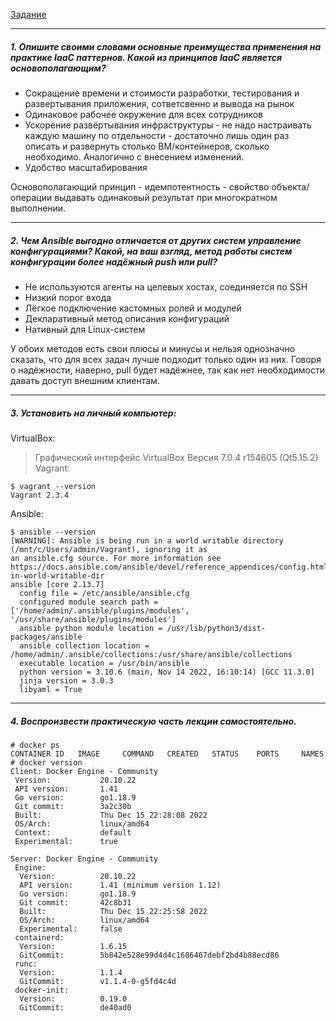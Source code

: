 [Задание](https://github.com/netology-code/virt-homeworks/blob/virt-11/05-virt-02-iaac/README.md)

---
##### 1. Опишите своими словами основные преимущества применения на практике IaaC паттернов. Какой из принципов IaaC является основополагающим?
- Сокращение времени и стоимости разработки, тестирования и развертывания приложения, сответсвенно и вывода на рынок
- Одинаковое рабочее окружение для всех сотрудников
- Ускорение развёртывания инфраструктуры - не надо настраивать каждую машину по отдельности - достаточно лишь один раз описать и развернуть столько ВМ/контейнеров, сколько необходимо. Аналогично с внесением изменений.
- Удобство масштабирования 

Основополагающий принцип - идемпотентность - свойство объекта/операции выдавать одинаковый результат при многократном выполнении.

---
##### 2. Чем Ansible выгодно отличается от других систем управление конфигурациями? Какой, на ваш взгляд, метод работы систем конфигурации более надёжный push или pull?
- Не используются агенты на целевых хостах, соединяется по SSH
- Низкий порог входа
- Лёгкое подключение кастомных ролей и модулей
- Декларативный метод описания конфигураций
- Нативный для Linux-систем

У обоих методов есть свои плюсы и минусы и нельзя однозначно сказать, что для всех задач лучше подходит только один из них. Говоря о надёжности, наверно, pull будет надёжнее, так как нет необходимости давать доступ внешним клиентам.

---
##### 3. Установить на личный компьютер:

VirtualBox:
> Графический интерфейс VirtualBox
> Версия 7.0.4 r154605 (Qt5.15.2)
Vagrant:
```shell
$ vagrant --version
Vagrant 2.3.4
```
Ansible:
```shell
$ ansible --version
[WARNING]: Ansible is being run in a world writable directory (/mnt/c/Users/admin/Vagrant), ignoring it as
an ansible.cfg source. For more information see
https://docs.ansible.com/ansible/devel/reference_appendices/config.html#cfg-in-world-writable-dir
ansible [core 2.13.7]
  config file = /etc/ansible/ansible.cfg
  configured module search path = ['/home/admin/.ansible/plugins/modules', '/usr/share/ansible/plugins/modules']
  ansible python module location = /usr/lib/python3/dist-packages/ansible
  ansible collection location = /home/admin/.ansible/collections:/usr/share/ansible/collections
  executable location = /usr/bin/ansible
  python version = 3.10.6 (main, Nov 14 2022, 16:10:14) [GCC 11.3.0]
  jinja version = 3.0.3
  libyaml = True
```

---
##### 4. Воспроизвести практическую часть лекции самостоятельно.

```shell
# docker ps
CONTAINER ID   IMAGE     COMMAND   CREATED   STATUS    PORTS     NAMES
# docker version
Client: Docker Engine - Community
 Version:           20.10.22
 API version:       1.41
 Go version:        go1.18.9
 Git commit:        3a2c30b
 Built:             Thu Dec 15 22:28:08 2022
 OS/Arch:           linux/amd64
 Context:           default
 Experimental:      true

Server: Docker Engine - Community
 Engine:
  Version:          20.10.22
  API version:      1.41 (minimum version 1.12)
  Go version:       go1.18.9
  Git commit:       42c8b31
  Built:            Thu Dec 15 22:25:58 2022
  OS/Arch:          linux/amd64
  Experimental:     false
 containerd:
  Version:          1.6.15
  GitCommit:        5b842e528e99d4d4c1686467debf2bd4b88ecd86
 runc:
  Version:          1.1.4
  GitCommit:        v1.1.4-0-g5fd4c4d
 docker-init:
  Version:          0.19.0
  GitCommit:        de40ad0
```